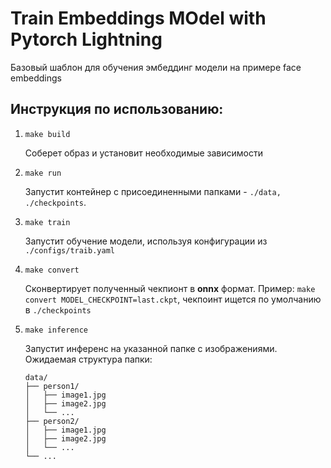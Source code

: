 # Train Embeddings MOdel with Pytorch Lightning

Базовый шаблон для обучения эмбеддинг модели на примере face embeddings

## Инструкция по использованию:

1. `make build`

   Соберет образ и установит необходимые зависимости

1. `make run`

   Запустит контейнер с присоединенными папками - `./data, ./checkpoints`.

1. `make train`

   Запустит обучение модели, используя конфигурации из `./configs/traib.yaml`

1. `make convert`

   Сконвертирует полученный чекпионт в **onnx** формат.
   Пример: `make convert MODEL_CHECKPOINT=last.ckpt`, чекпоинт ищется по умолчанию в `./checkpoints`

1. `make inference`

   Запустит инференс на указанной папке с изображениями.
   Ожидаемая структура папки:

   ```
   data/
   ├── person1/
   │   ├── image1.jpg
   │   ├── image2.jpg
   │   └── ...
   ├── person2/
   │   ├── image1.jpg
   │   ├── image2.jpg
   │   └── ...
   └── ...
   ```

